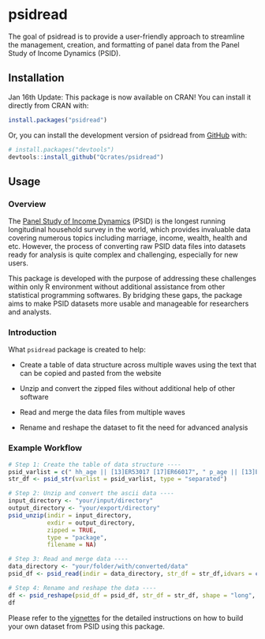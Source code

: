
<!-- README.md is generated from README.Rmd. Please edit that file -->

# psidread

<!-- badges: start -->
<!-- badges: end -->

The goal of psidread is to provide a user-friendly approach to
streamline the management, creation, and formatting of panel data from
the Panel Study of Income Dynamics (PSID).

## Installation

Jan 16th Update: This package is now available on CRAN! You can install
it directly from CRAN with:

``` r
install.packages("psidread")
```

Or, you can install the development version of psidread from
[GitHub](https://github.com/) with:

``` r
# install.packages("devtools")
devtools::install_github("Qcrates/psidread")
```

## Usage

### Overview

The [Panel Study of Income Dynamics](https://psidonline.isr.umich.edu/)
(PSID) is the longest running longitudinal household survey in the
world, which provides invaluable data covering numerous topics including
marriage, income, wealth, health and etc. However, the process of
converting raw PSID data files into datasets ready for analysis is quite
complex and challenging, especially for new users.

This package is developed with the purpose of addressing these
challenges within only R environment without additional assistance from
other statistical programming softwares. By bridging these gaps, the
package aims to make PSID datasets more usable and manageable for
researchers and analysts.

### Introduction

What `psidread` package is created to help:

- Create a table of data structure across multiple waves using the text
  that can be copied and pasted from the website

- Unzip and convert the zipped files without additional help of other
  software

- Read and merge the data files from multiple waves

- Rename and reshape the dataset to fit the need for advanced analysis

### Example Workflow

``` r
# Step 1: Create the table of data structure ----
psid_varlist = c(" hh_age || [13]ER53017 [17]ER66017", " p_age || [13]ER34204")
str_df <- psid_str(varlist = psid_varlist, type = "separated")

# Step 2: Unzip and convert the ascii data ----
input_directory <- "your/input/directory"
output_directory <- "your/export/directory"
psid_unzip(indir = input_directory,
           exdir = output_directory,
           zipped = TRUE,
           type = "package",
           filename = NA)

# Step 3: Read and merge data ----
data_directory <- "your/folder/with/converted/data"
psid_df <- psid_read(indir = data_directory, str_df = str_df,idvars = c("ER30000"),type = "package",filename = NA)

# Step 4: Rename and reshape the data ----
df <- psid_reshape(psid_df = psid_df, str_df = str_df, shape = "long", level = "individual")
df
```

Please refer to the
[vignettes](https://cran.r-project.org/package=psidread/vignettes/my-vignette.html)
for the detailed instructions on how to build your own dataset from PSID
using this package.
